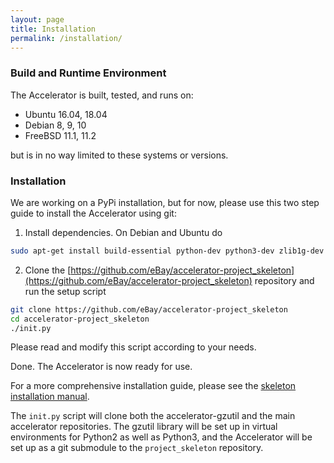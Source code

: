 ```yaml
---
layout: page
title: Installation
permalink: /installation/
---
```



### Build and Runtime Environment

The Accelerator is built, tested, and runs on:

 - Ubuntu 16.04, 18.04
 - Debian 8, 9, 10
 - FreeBSD 11.1, 11.2

but is in no way limited to these systems or versions.


### Installation

We are working on a PyPi installation, but for now, please use this
two step guide to install the Accelerator using git:

1.  Install dependencies. On Debian and Ubuntu do
```bash
sudo apt-get install build-essential python-dev python3-dev zlib1g-dev git virtualenv
```

2.  Clone the [https://github.com/eBay/accelerator-project_skeleton](https://github.com/eBay/accelerator-project_skeleton) repository and
run the setup script
```bash
git clone https://github.com/eBay/accelerator-project_skeleton
cd accelerator-project_skeleton
./init.py
```
Please read and modify this script according to your needs.

Done. The Accelerator is now ready for use.

For a more comprehensive installation guide, please see the [skeleton
installation manual](https://berkeman.github.io/pdf/acc_install.pdf).

The `init.py` script will clone both the accelerator-gzutil and the main
accelerator repositories. The gzutil library will be set up in virtual
environments for Python2 as well as Python3, and the Accelerator will
be set up as a git submodule to the `project_skeleton` repository.

